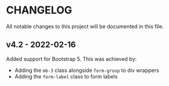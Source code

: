 # CHANGELOG

All notable changes to this project will be documented in this file.

## v4.2 - 2022-02-16

Added support for Bootstrap 5. This was achieved by:

* Adding the `mb-3` class alongside `form-group` to div wrappers
* Adding the `form-label` class to form labels
